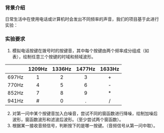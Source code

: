 ### 背景介绍

日常生活中在使用电话或计算机时会发出不同频率的声音，我们的项目基于此进行实验：

### 实验要求

1. 模拟电话按键在拨号时的按键音，其中每个按键由两个频率成分组成（如表），绘制任意三个按键的时域和频域波形。

|       | 1209Hz | 1336Hz | 1477Hz | 1633Hz |
| :---: | :----: | :----: | :----: | :----: |
| 697Hz |   1    |   2    |   3    |   +    |
| 770Hz |   4    |   5    |   6    |   -    |
| 852Hz |   7    |   8    |   9    |   *    |
| 941Hz |   #    |   0    |   .    |   /    |

2. 对第一问中某个按键音加入白噪音，尝试不同的窗函数进行降噪，绘制加噪后波形，窗函数波形和滤波后波形。（至少尝试两个窗函数）。
3. 根据某一接收音频信号，判断按下的是哪一按键。（音频信号从第一问中取）。

